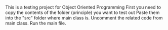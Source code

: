 This is a testing project for Object Oriented Programming
First you need to copy the contents of the folder (principle) you want to test out
Paste them into the "src" folder where main class is.
Uncomment the related code from main class.
Run the main file.
